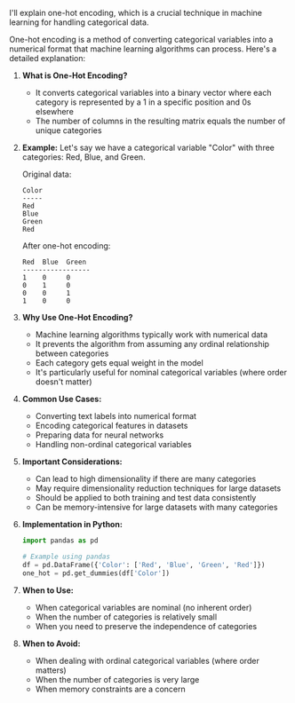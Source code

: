 I'll explain one-hot encoding, which is a crucial technique in machine learning for handling categorical data.

One-hot encoding is a method of converting categorical variables into a numerical format that machine learning algorithms can process. Here's a detailed explanation:

1. **What is One-Hot Encoding?**
   - It converts categorical variables into a binary vector where each category is represented by a 1 in a specific position and 0s elsewhere
   - The number of columns in the resulting matrix equals the number of unique categories

2. **Example:**
   Let's say we have a categorical variable "Color" with three categories: Red, Blue, and Green.

   Original data:
   ```
   Color
   -----
   Red
   Blue
   Green
   Red
   ```

   After one-hot encoding:
   ```
   Red  Blue  Green
   -----------------
   1    0     0
   0    1     0
   0    0     1
   1    0     0
   ```

3. **Why Use One-Hot Encoding?**
   - Machine learning algorithms typically work with numerical data
   - It prevents the algorithm from assuming any ordinal relationship between categories
   - Each category gets equal weight in the model
   - It's particularly useful for nominal categorical variables (where order doesn't matter)

4. **Common Use Cases:**
   - Converting text labels into numerical format
   - Encoding categorical features in datasets
   - Preparing data for neural networks
   - Handling non-ordinal categorical variables

5. **Important Considerations:**
   - Can lead to high dimensionality if there are many categories
   - May require dimensionality reduction techniques for large datasets
   - Should be applied to both training and test data consistently
   - Can be memory-intensive for large datasets with many categories

6. **Implementation in Python:**
   ```python
   import pandas as pd
   
   # Example using pandas
   df = pd.DataFrame({'Color': ['Red', 'Blue', 'Green', 'Red']})
   one_hot = pd.get_dummies(df['Color'])
   ```

7. **When to Use:**
   - When categorical variables are nominal (no inherent order)
   - When the number of categories is relatively small
   - When you need to preserve the independence of categories

8. **When to Avoid:**
   - When dealing with ordinal categorical variables (where order matters)
   - When the number of categories is very large
   - When memory constraints are a concern